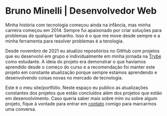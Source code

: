 <h1>Bruno Minelli | Desenvolvedor Web</h1>

<p>Minha história com tecnologia começou ainda na infância, mas minha carreira começou em 2014. Sempre fui apaixonado por criar soluções para problemas de qualquer tamanho. Isso é o que me move desde sempre e a minha ferramenta para resolver problemas é a tenologia.</p>

<p>Desde novembro de 2021 eu atualizo repositórios no GitHub com projetos que eu desenvolvi em grupo e individualmente em minha jornada na <a href="https://www.betrybe.com/">Trybe</a> como estudante. A ideia do projeto era demonstrar o que havíamos aprendido desde o começo do curso e a recomendação foi manter este projeto em constante atualização porque sempre estamos aprendendo e desenvolvendo coisas novas no mercado de tecnologia.</p>

<p>Este é o meu site/portfólio. Neste espaço eu publico as atualizações constantes dos projetos que estão concluídos além dos projetos que estão em desenvolvimento. Caso queria saber mais sobre mim ou sobre algum projeto, fique à vontade para entrar em <a href="https://t.me/obrunominelli/">contato</a> comigo para marcarmos uma conversa.</p>